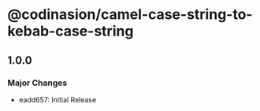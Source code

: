 # @codinasion/camel-case-string-to-kebab-case-string

## 1.0.0

### Major Changes

- eadd657: Initial Release

